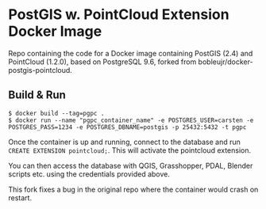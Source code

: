# PostGIS w. PointCloud Extension Docker Image
Repo containing the code for a Docker image containing PostGIS (2.4) and PointCloud (1.2.0), based on PostgreSQL 9.6, forked from bobleujr/docker-postgis-pointcloud.

## Build & Run
```
$ docker build --tag=pgpc .
$ docker run --name "pgpc_container_name" -e POSTGRES_USER=carsten -e POSTGRES_PASS=1234 -e POSTGRES_DBNAME=postgis -p 25432:5432 -t pgpc
```
Once the container is up and running, connect to the database and run `CREATE EXTENSION pointcloud;`. This will activate the pointcloud extension.

You can then access the database with QGIS, Grasshopper, PDAL, Blender scripts etc. using the credentials provided above.

This fork fixes a bug in the original repo where the container would crash on restart.
